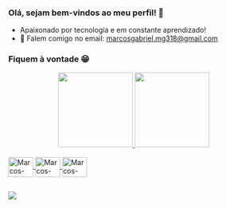 ### Olá, sejam bem-vindos ao meu perfil! 👋

- Apaixonado por tecnologia e em constante aprendizado! 
- 📧 Falem comigo no email: marcosgabriel.mg318@gmail.com

### Fiquem à vontade 😁

<div align="center">
  <a href="https://github.com/marcosgabriel318">
  <img height="150em" src="https://github-readme-stats.vercel.app/api?username=marcosgabriel318&show_icons=true&theme=dark&include_all_commits=true&count_private=true"/>
  <img height="150em" src="https://github-readme-stats.vercel.app/api/top-langs/?username=marcosgabriel318&layout=compact&langs_count=7&theme=dark"/>
</div>
  
  <div style="display: inline_block"><br>
  <img align="center" alt="Marcos-Java" height="40" width="50" src="https://cdn.jsdelivr.net/gh/devicons/devicon/icons/java/java-original.svg"/>
  <img align="center" alt="Marcos-JavaScript" height="40" width="50" src="https://cdn.jsdelivr.net/gh/devicons/devicon/icons/javascript/javascript-original.svg"/>
  <img align="center" alt="Marcos-NodeJs" height="40" width="50" src="https://cdn.jsdelivr.net/gh/devicons/devicon/icons/nodejs/nodejs-original.svg" />
  
##

<div>
    <a href="https://www.linkedin.com/in/marcos-gabriel318/" target="_blank"><img src="https://img.shields.io/badge/LinkedIn-0077B5?style=for-the-badge&logo=linkedin&logoColor=white" target="_blank"></a>
</div>
  
  
